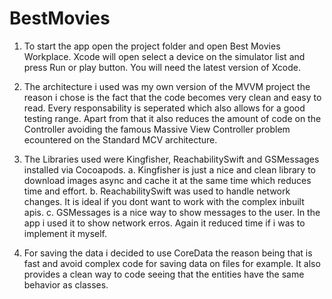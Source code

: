 # BestMovies

1. To start the app open the project folder and open Best Movies Workplace. Xcode will open select a device on the simulator list and press Run or play button. You will need the latest version of Xcode.

2. The architecture i used was my own version of the MVVM project the reason i chose is the fact that the code becomes very clean
and easy to read. Every responsability is seperated which also allows for a good testing range. Apart from that it also reduces the amount
of code on the Controller avoiding the famous Massive View Controller problem ecountered on the Standard MCV architecture.

3. The Libraries used were Kingfisher, ReachabilitySwift and GSMessages installed via Cocoapods.
  a. Kingfisher is just a nice and clean library to download images async and cache it at the same time which reduces time and effort.
  b. ReachabilitySwift was used to handle network changes. It is ideal if you dont want to work with the complex inbuilt apis.
  c. GSMessages is a nice way to show messages to the user. In the app i used it to show network erros. Again it reduced time
  if i was to implement it myself.
  
  
  
4. For saving the data i decided to use CoreData the reason being that is fast and avoid complex code for saving data on files for example.
It also provides a clean way to code seeing that the entities have the same behavior as classes.
